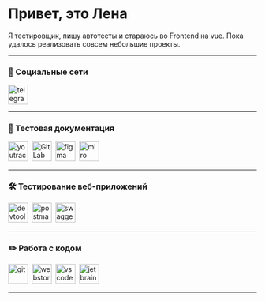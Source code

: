 # Привет, это Лена



Я тестировщик, пишу автотесты и стараюсь во Frontend на vue. Пока удалось реализовать совсем небольшие проекты.




---
### 🤝 Социальные сети

  <div id="badges">
    <a href="https://t.me/ElenVolkova" target="_blank">
      <img src="https://cdn-icons-png.flaticon.com/512/2111/2111646.png" width="40" height="40" title="ElenVolkova" alt="telegram" />
    </a>
  </div>

---

### 📁 Тестовая документация

<div>
  <img src="https://upload.wikimedia.org/wikipedia/commons/thumb/8/8d/YouTrack_Icon.svg/1024px-YouTrack_Icon.svg.png?20200803082248" title="youtrack" alt="youtrack" width="40" height="40"/>&nbsp
  <img src="https://static-00.iconduck.com/assets.00/gitlab-original-wordmark-icon-512x510-st74ln0o.png" title="GitLab" alt="GitLab" width="40" height="40"/>&nbsp
  <img src="https://cdn.jsdelivr.net/gh/devicons/devicon/icons/figma/figma-original.svg" title="figma" alt="figma" width="40" height="40"/>&nbsp
  <img src="https://store-images.s-microsoft.com/image/apps.59334.da7f283b-9ae8-462d-968c-37937444d8e9.94b0a2b8-1808-4bf5-987d-ab0d9b98780e.05b65b02-4545-49e7-b530-981ac20aa7a2.png" title="miro" alt="miro" width="40" height="40"/>&nbsp
</div>

---

### 🛠 Тестирование веб-приложений

<div>
  <img src="https://d33wubrfki0l68.cloudfront.net/38b5c953a4667366685d55db55d057c86db1fc54/a0fdc/static/acae6b24d940347661ca901ea07f47c1/chrome-dev-logo-icon.png" title="devtools" alt="devtools" width="40" height="40"/>&nbsp
  <img src="https://seeklogo.com/images/P/postman-logo-0087CA0D15-seeklogo.com.png" title="postman" alt="postman" width="40" height="40"/>&nbsp
  <img src="https://static-00.iconduck.com/assets.00/swagger-icon-2048x2048-563qbzey.png" title="swagger" alt="swagger" width="40" height="40"/>&nbsp
</div>

---

### ✏️ Работа с кодом

<div>
  <img src="https://cdn.jsdelivr.net/gh/devicons/devicon/icons/git/git-original.svg" title="git" alt="git" width="40" height="40"/>&nbsp
  <img src="https://upload.wikimedia.org/wikipedia/commons/thumb/c/c0/WebStorm_Icon.svg/768px-WebStorm_Icon.svg.png" title="webstorm" alt="webstorm" width="40" height="40"/>&nbsp
  <img src="https://cdn.jsdelivr.net/gh/devicons/devicon/icons/vscode/vscode-original.svg" title="vscode" alt="vscode" width="40" height="40"/>&nbsp
  <img src="https://upload.wikimedia.org/wikipedia/commons/thumb/6/6e/JetBrains_Rider_Icon.svg/1200px-JetBrains_Rider_Icon.svg.png" title="jetbrains rider" alt="jetbrains rider" width="40" height="40"/>&nbsp
</div>

---
